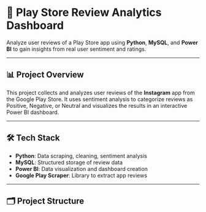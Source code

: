 # 📱 Play Store Review Analytics Dashboard

Analyze user reviews of a Play Store app using **Python**, **MySQL**, and **Power BI** to gain insights from real user sentiment and ratings.

---

## 📊 Project Overview

This project collects and analyzes user reviews of the **Instagram** app from the Google Play Store. It uses sentiment analysis to categorize reviews as Positive, Negative, or Neutral and visualizes the results in an interactive Power BI dashboard.

---

## 🛠️ Tech Stack

- **Python**: Data scraping, cleaning, sentiment analysis
- **MySQL**: Structured storage of review data
- **Power BI**: Data visualization and dashboard creation
- **Google Play Scraper**: Library to extract app reviews

---

## 🗂️ Project Structure

